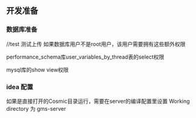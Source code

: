 ## 开发准备
### 数据库准备
//test 测试上传
如果数据库用户不是root用户，该用户需要拥有这些额外权限

performance_schema库user_variables_by_thread表的select权限

mysql库的show view权限

### idea 配置

如果是直接打开的Cosmic目录运行，需要在server的编译配置里设置 Working directory 为 gms-server